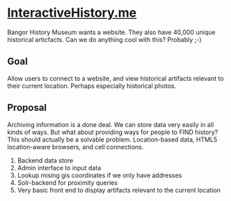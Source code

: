 [InteractiveHistory.me](http://mainecivichackday.github.io/interactivehistory_me/)
=====================

Bangor History Museum wants a website. They also have 40,000 unique historical articfacts.
Can we do anything cool with this? Probably ;-)

Goal
-----

Allow users to connect to a website, and view historical artifacts relevant to their current
location. Perhaps especially historical photos.

Proposal
--------
 
Archiving information is a done deal. We can store data very easily in all kinds of ways. 
But what about providing ways for people to FIND history? This should actually be a 
solvable problem. Location-based data, HTML5 location-aware browsers, and cell connections.

  1. Backend data store
  2. Admin interface to input data
  3. Lookup mising gis coordinates if we only have addresses
  4. Solr-backend for proximity queries
  5. Very basic front end to display artifacts relevant to the current location

